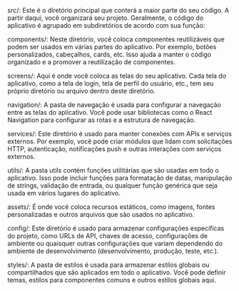 src/: Este é o diretório principal que conterá a maior parte do seu código. A partir daqui, você organizará seu projeto. Geralmente, o código do aplicativo é agrupado em subdiretórios de acordo com sua função:

components/: Neste diretório, você coloca componentes reutilizáveis que podem ser usados em várias partes do aplicativo. Por exemplo, botões personalizados, cabeçalhos, cards, etc. Isso ajuda a manter o código organizado e a promover a reutilização de componentes.

screens/: Aqui é onde você coloca as telas do seu aplicativo. Cada tela do aplicativo, como a tela de login, tela de perfil do usuário, etc., tem seu próprio diretório ou arquivo dentro deste diretório.

navigation/: A pasta de navegação é usada para configurar a navegação entre as telas do aplicativo. Você pode usar bibliotecas como o React Navigation para configurar as rotas e a estrutura de navegação.

services/: Este diretório é usado para manter conexões com APIs e serviços externos. Por exemplo, você pode criar módulos que lidam com solicitações HTTP, autenticação, notificações push e outras interações com serviços externos.

utils/: A pasta utils contém funções utilitárias que são usadas em todo o aplicativo. Isso pode incluir funções para formatação de datas, manipulação de strings, validação de entrada, ou qualquer função genérica que seja usada em vários lugares do aplicativo.

assets/: É onde você coloca recursos estáticos, como imagens, fontes personalizadas e outros arquivos que são usados no aplicativo.

config/: Este diretório é usado para armazenar configurações específicas do projeto, como URLs de API, chaves de acesso, configurações de ambiente ou quaisquer outras configurações que variam dependendo do ambiente de desenvolvimento (desenvolvimento, produção, teste, etc.).

styles/: A pasta de estilos é usada para armazenar estilos globais ou compartilhados que são aplicados em todo o aplicativo. Você pode definir temas, estilos para componentes comuns e outros estilos globais aqui.